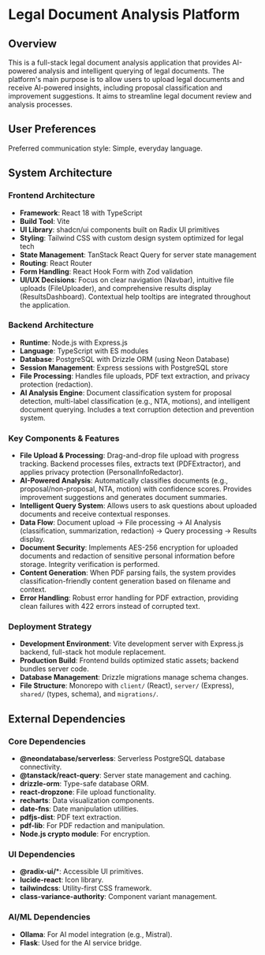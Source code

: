 # Legal Document Analysis Platform

## Overview
This is a full-stack legal document analysis application that provides AI-powered analysis and intelligent querying of legal documents. The platform's main purpose is to allow users to upload legal documents and receive AI-powered insights, including proposal classification and improvement suggestions. It aims to streamline legal document review and analysis processes.

## User Preferences
Preferred communication style: Simple, everyday language.

## System Architecture

### Frontend Architecture
- **Framework**: React 18 with TypeScript
- **Build Tool**: Vite
- **UI Library**: shadcn/ui components built on Radix UI primitives
- **Styling**: Tailwind CSS with custom design system optimized for legal tech
- **State Management**: TanStack React Query for server state management
- **Routing**: React Router
- **Form Handling**: React Hook Form with Zod validation
- **UI/UX Decisions**: Focus on clear navigation (Navbar), intuitive file uploads (FileUploader), and comprehensive results display (ResultsDashboard). Contextual help tooltips are integrated throughout the application.

### Backend Architecture
- **Runtime**: Node.js with Express.js
- **Language**: TypeScript with ES modules
- **Database**: PostgreSQL with Drizzle ORM (using Neon Database)
- **Session Management**: Express sessions with PostgreSQL store
- **File Processing**: Handles file uploads, PDF text extraction, and privacy protection (redaction).
- **AI Analysis Engine**: Document classification system for proposal detection, multi-label classification (e.g., NTA, motions), and intelligent document querying. Includes a text corruption detection and prevention system.

### Key Components & Features
- **File Upload & Processing**: Drag-and-drop file upload with progress tracking. Backend processes files, extracts text (PDFExtractor), and applies privacy protection (PersonalInfoRedactor).
- **AI-Powered Analysis**: Automatically classifies documents (e.g., proposal/non-proposal, NTA, motion) with confidence scores. Provides improvement suggestions and generates document summaries.
- **Intelligent Query System**: Allows users to ask questions about uploaded documents and receive contextual responses.
- **Data Flow**: Document upload -> File processing -> AI Analysis (classification, summarization, redaction) -> Query processing -> Results display.
- **Document Security**: Implements AES-256 encryption for uploaded documents and redaction of sensitive personal information before storage. Integrity verification is performed.
- **Content Generation**: When PDF parsing fails, the system provides classification-friendly content generation based on filename and context.
- **Error Handling**: Robust error handling for PDF extraction, providing clean failures with 422 errors instead of corrupted text.

### Deployment Strategy
- **Development Environment**: Vite development server with Express.js backend, full-stack hot module replacement.
- **Production Build**: Frontend builds optimized static assets; backend bundles server code.
- **Database Management**: Drizzle migrations manage schema changes.
- **File Structure**: Monorepo with `client/` (React), `server/` (Express), `shared/` (types, schema), and `migrations/`.

## External Dependencies

### Core Dependencies
- **@neondatabase/serverless**: Serverless PostgreSQL database connectivity.
- **@tanstack/react-query**: Server state management and caching.
- **drizzle-orm**: Type-safe database ORM.
- **react-dropzone**: File upload functionality.
- **recharts**: Data visualization components.
- **date-fns**: Date manipulation utilities.
- **pdfjs-dist**: PDF text extraction.
- **pdf-lib**: For PDF redaction and manipulation.
- **Node.js crypto module**: For encryption.

### UI Dependencies
- **@radix-ui/***: Accessible UI primitives.
- **lucide-react**: Icon library.
- **tailwindcss**: Utility-first CSS framework.
- **class-variance-authority**: Component variant management.

### AI/ML Dependencies
- **Ollama**: For AI model integration (e.g., Mistral).
- **Flask**: Used for the AI service bridge.